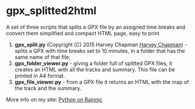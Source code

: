 # gpx_splitted2html
A set of three scripts that splits a GPX file by an assigned time breaks and convert them simplified and compact HTML page, easy to print

1. **gpx_split.py** (Copyright (C) 2015 Harvey Chapman [Harvey Chapman](mailto:hchapman@3gfp.com)) - splits a GPX with time breaks set to 10 minutes, in a folder that has the same name of that file;
2. **gpx_folder_viewer.py** - giving a folder full of splitted GPX files, it creates an HTML with all the tracks and summary. This file can be printed in A4 format.
3. **gpx_file_viewer.py** - from a GPX file it returns an HTML with the map of the track and the summary.

More info on my site:
[Python on Rainnic](https://rainnic.altervista.org/tag/python)
